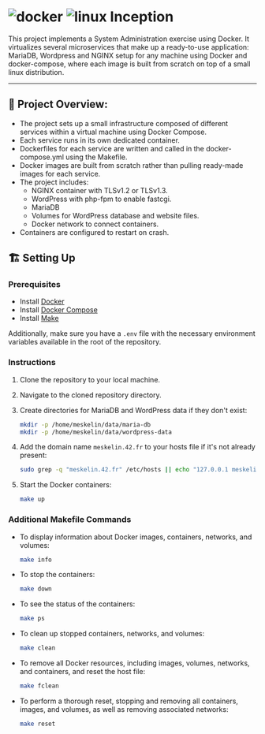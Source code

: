 # ![docker](https://skillicons.dev/icons?i=docker) ![linux](https://skillicons.dev/icons?i=linux) Inception

This project implements a System Administration exercise using Docker. It virtualizes several microservices that make up a ready-to-use application: MariaDB, Wordpress and NGINX setup for any machine using Docker and docker-compose, where each image is built from scratch on top of a small linux distribution.

---

## 🚀 **Project Overview:**

- The project sets up a small infrastructure composed of different services within a virtual machine using Docker Compose.
- Each service runs in its own dedicated container.
- Dockerfiles for each service are written and called in the docker-compose.yml using the Makefile.
- Docker images are built from scratch rather than pulling ready-made images for each service.
- The project includes:
  - NGINX container with TLSv1.2 or TLSv1.3.
  - WordPress with php-fpm to enable fastcgi.
  - MariaDB
  - Volumes for WordPress database and website files.
  - Docker network to connect containers.
- Containers are configured to restart on crash.

## 🏗️ Setting Up

### Prerequisites

- Install [Docker](https://docs.docker.com/engine/install/)
- Install [Docker Compose](https://docs.docker.com/compose/install/linux/#install-the-plugin-manually)
- Install [Make](https://www.gnu.org/software/make)

Additionally, make sure you have a `.env` file with the necessary environment variables available in the root of the repository.

### Instructions

1. Clone the repository to your local machine.
2. Navigate to the cloned repository directory.
3. Create directories for MariaDB and WordPress data if they don't exist:

    ```bash
    mkdir -p /home/meskelin/data/maria-db
    mkdir -p /home/meskelin/data/wordpress-data
    ```

4. Add the domain name `meskelin.42.fr` to your hosts file if it's not already present:

    ```bash
    sudo grep -q "meskelin.42.fr" /etc/hosts || echo "127.0.0.1 meskelin.42.fr" | sudo tee -a /etc/hosts
    ```

5. Start the Docker containers:

    ```bash
    make up
    ```

### Additional Makefile Commands

- To display information about Docker images, containers, networks, and volumes:

    ```bash
    make info
    ```

- To stop the containers:

    ```bash
    make down
    ```

- To see the status of the containers:

    ```bash
    make ps
    ```

- To clean up stopped containers, networks, and volumes:

    ```bash
    make clean
    ```

- To remove all Docker resources, including images, volumes, networks, and containers, and reset the host file:

    ```bash
    make fclean
    ```

- To perform a thorough reset, stopping and removing all containers, images, and volumes, as well as removing associated networks:

    ```bash
    make reset
    ```
